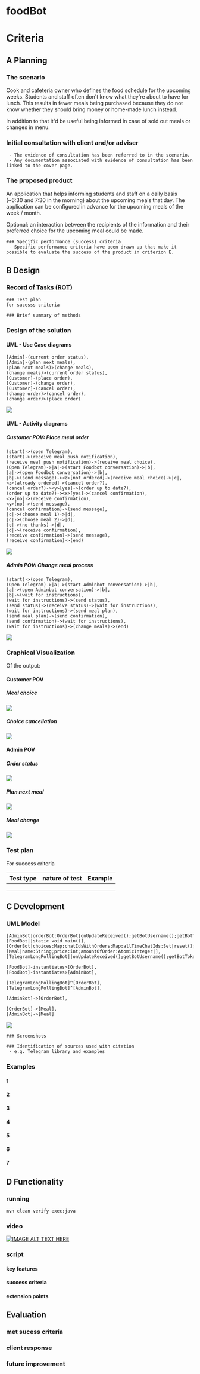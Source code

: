# foodBot

# Criteria

## A Planning

### The scenario
 
Cook and cafeteria owner who defines the food schedule for the upcoming weeks. Students and staff often don't know what they're about to have for lunch. This results in fewer meals being purchased because they do not know whether they should bring money or home-made lunch instead.

In addition to that it'd be useful being informed in case of sold out meals or changes in menu.
 
### Initial consultation with client and/or adviser
```
 - The evidence of consultation has been referred to in the scenario.
 - Any documentation associated with evidence of consultation has been linked to the cover page.
```

### The proposed product

An application that helps informing students and staff on a daily basis (~6:30 and 7:30 in the morning) about the upcoming meals that day. The application can be configured in advance for the upcoming meals of the week / month.

Optional: an interaction between the recipients of the information and their preferred choice for the upcoming meal could be made.

```
### Specific performance (success) criteria
 - Specific performance criteria have been drawn up that make it possible to evaluate the success of the product in criterion E.
```

## B Design

### [Record of Tasks (ROT)](workLog.txt)

```
### Test plan 
for sucesss criteria
```

```
### Brief summary of methods 
```

### Design of the solution 

#### UML - Use Case diagrams

```
[Admin]-(current order status),
[Admin]-(plan next meals),
(plan next meals)>(change meals),
(change meals)>(current order status),
[Customer]-(place order),
[Customer]-(change order),
[Customer]-(cancel order),
(change order)>(cancel order),
(change order)>(place order)
```

![](http://yuml.me/491a8726.png)

#### UML - Activity diagrams

##### Customer POV: Place meal order 
```
(start)->(open Telegram),
(start)->(receive meal push notification),
(receive meal push notification)->(receive meal choice),
(Open Telegram)->|a|->(start Foodbot conversation)->|b|,
|a|->(open Foodbot conversation)->|b|,
|b|->(send message)-><z>[not ordered]->(receive meal choice)->|c|,
<z>[already ordered]->(cancel order?),
(cancel order?)-><y>[yes]->(order up to date?),
(order up to date?)-><x>[yes]->(cancel confirmation),
<x>[no]->(receive confirmation),
<y>[no]->(send message),
(cancel confirmation)->(send message),
|c|->(choose meal 1)->|d|,
|c|->(choose meal 2)->|d|,
|c|->(no thanks)->|d|,
|d|->(receive confirmation),
(receive confirmation)->(send message),
(receive confirmation)->(end)
```

![](http://yuml.me/cc4a94b6.png)

##### Admin POV: Change meal process

```
(start)->(open Telegram),
(Open Telegram)->|a|->(start Adminbot conversation)->|b|,
|a|->(open Adminbot conversation)->|b|,
|b|->(wait for instructions),
(wait for instructions)->(send status),
(send status)->(receive status)->(wait for instructions),
(wait for instructions)->(send meal plan),
(send meal plan)->(send confirmation),
(send confirmation)->(wait for instructions),
(wait for instructions)->(change meals)->(end)
```

![](http://yuml.me/18bad2bd.png)

### Graphical Visualization

Of the output:

#### Customer POV

##### Meal choice

![](img/mealChoice.png)

##### Choice cancellation

![](img/cancelChoice.png)

#### Admin POV

##### Order status

![](img/mealStatus.png)

##### Plan next meal

![](img/planMeal.png)

##### Meal change

![](img/mealChangeAndStatus.png)

### Test plan 
For success criteria

| Test type | nature of test | Example |
|-----------|----------------|---------|
|           |                |         |
|           |                |         |
|           |                |         |

## C Development

### UML Model

```
[AdminBot|orderBot:OrderBot|onUpdateReceived();getBotUsername();getBotToken()],
[FoodBot||static void main()],
[OrderBot|choices:Map;chatIdsWithOrders:Map;allTimeChatIds:Set|reset();changeMeals()],
[Meal|name:String;price:int;amountOfOrder:AtomicInteger|],
[TelegramLongPollingBot||onUpdateReceived();getBotUsername();getBotToken()],

[FoodBot]-instantiates>[OrderBot],
[FoodBot]-instantiates>[AdminBot],

[TelegramLongPollingBot]^[OrderBot],
[TelegramLongPollingBot]^[AdminBot],

[AdminBot]->[OrderBot],

[OrderBot]->[Meal],
[AdminBot]->[Meal]
```

![](http://yuml.me/f1db6ecb.png)

```
### Screenshots  
```

```
### Identification of sources used with citation
 - e.g. Telegram library and examples
```


### Examples  

#### 1
#### 2
#### 3
#### 4
#### 5
#### 6
#### 7 


## D Functionality

### running

```
mvn clean verify exec:java
```

### video 

[![IMAGE ALT TEXT HERE](https://img.youtube.com/vi/1H95Bqd535E/0.jpg)](https://www.youtube.com/watch?v=1H95Bqd535E)

### script
#### key features
#### success criteria
#### extension points 

## Evaluation

### met sucess criteria
### client response
### future improvement
